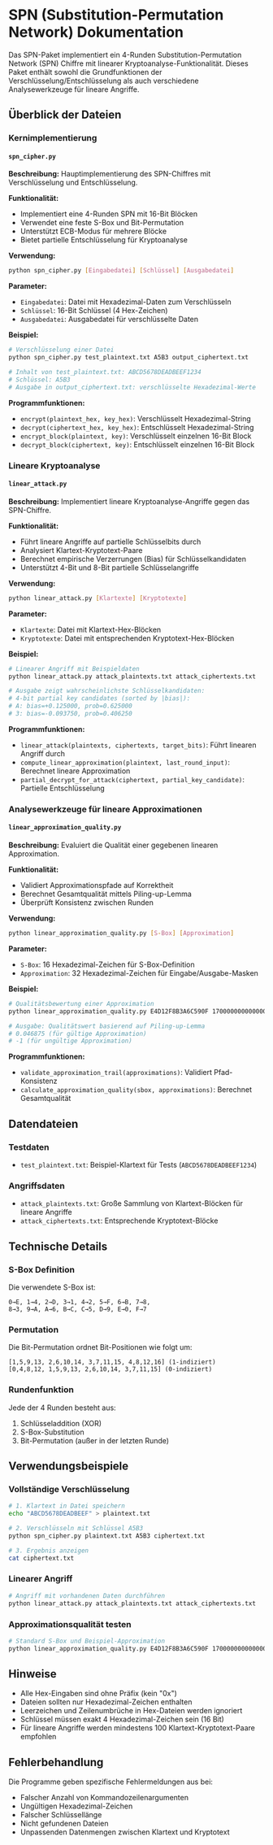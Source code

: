 # SPN (Substitution-Permutation Network) Dokumentation

Das SPN-Paket implementiert ein 4-Runden Substitution-Permutation Network (SPN) Chiffre mit linearer Kryptoanalyse-Funktionalität. Dieses Paket enthält sowohl die Grundfunktionen der Verschlüsselung/Entschlüsselung als auch verschiedene Analysewerkzeuge für lineare Angriffe.

## Überblick der Dateien

### Kernimplementierung

#### `spn_cipher.py`
**Beschreibung:** Hauptimplementierung des SPN-Chiffres mit Verschlüsselung und Entschlüsselung.

**Funktionalität:**
- Implementiert eine 4-Runden SPN mit 16-Bit Blöcken
- Verwendet eine feste S-Box und Bit-Permutation
- Unterstützt ECB-Modus für mehrere Blöcke
- Bietet partielle Entschlüsselung für Kryptoanalyse

**Verwendung:**
```bash
python spn_cipher.py [Eingabedatei] [Schlüssel] [Ausgabedatei]
```

**Parameter:**
- `Eingabedatei`: Datei mit Hexadezimal-Daten zum Verschlüsseln
- `Schlüssel`: 16-Bit Schlüssel (4 Hex-Zeichen)
- `Ausgabedatei`: Ausgabedatei für verschlüsselte Daten

**Beispiel:**
```bash
# Verschlüsselung einer Datei
python spn_cipher.py test_plaintext.txt A5B3 output_ciphertext.txt

# Inhalt von test_plaintext.txt: ABCD5678DEADBEEF1234
# Schlüssel: A5B3
# Ausgabe in output_ciphertext.txt: verschlüsselte Hexadezimal-Werte
```

**Programmfunktionen:**
- `encrypt(plaintext_hex, key_hex)`: Verschlüsselt Hexadezimal-String
- `decrypt(ciphertext_hex, key_hex)`: Entschlüsselt Hexadezimal-String
- `encrypt_block(plaintext, key)`: Verschlüsselt einzelnen 16-Bit Block
- `decrypt_block(ciphertext, key)`: Entschlüsselt einzelnen 16-Bit Block

### Lineare Kryptoanalyse

#### `linear_attack.py`
**Beschreibung:** Implementiert lineare Kryptoanalyse-Angriffe gegen das SPN-Chiffre.

**Funktionalität:**
- Führt lineare Angriffe auf partielle Schlüsselbits durch
- Analysiert Klartext-Kryptotext-Paare
- Berechnet empirische Verzerrungen (Bias) für Schlüsselkandidaten
- Unterstützt 4-Bit und 8-Bit partielle Schlüsselangriffe

**Verwendung:**
```bash
python linear_attack.py [Klartexte] [Kryptotexte]
```

**Parameter:**
- `Klartexte`: Datei mit Klartext-Hex-Blöcken
- `Kryptotexte`: Datei mit entsprechenden Kryptotext-Hex-Blöcken

**Beispiel:**
```bash
# Linearer Angriff mit Beispieldaten
python linear_attack.py attack_plaintexts.txt attack_ciphertexts.txt

# Ausgabe zeigt wahrscheinlichste Schlüsselkandidaten:
# 4-bit partial key candidates (sorted by |bias|):
# A: bias=+0.125000, prob=0.625000
# 3: bias=-0.093750, prob=0.406250
```

**Programmfunktionen:**
- `linear_attack(plaintexts, ciphertexts, target_bits)`: Führt linearen Angriff durch
- `compute_linear_approximation(plaintext, last_round_input)`: Berechnet lineare Approximation
- `partial_decrypt_for_attack(ciphertext, partial_key_candidate)`: Partielle Entschlüsselung

### Analysewerkzeuge für lineare Approximationen

#### `linear_approximation_quality.py`
**Beschreibung:** Evaluiert die Qualität einer gegebenen linearen Approximation.

**Funktionalität:**
- Validiert Approximationspfade auf Korrektheit
- Berechnet Gesamtqualität mittels Piling-up-Lemma
- Überprüft Konsistenz zwischen Runden

**Verwendung:**
```bash
python linear_approximation_quality.py [S-Box] [Approximation]
```

**Parameter:**
- `S-Box`: 16 Hexadezimal-Zeichen für S-Box-Definition
- `Approximation`: 32 Hexadezimal-Zeichen für Eingabe/Ausgabe-Masken

**Beispiel:**
```bash
# Qualitätsbewertung einer Approximation
python linear_approximation_quality.py E4D12F8B3A6C590F 17000000000000000000000000000000

# Ausgabe: Qualitätswert basierend auf Piling-up-Lemma
# 0.046875 (für gültige Approximation)
# -1 (für ungültige Approximation)
```

**Programmfunktionen:**
- `validate_approximation_trail(approximations)`: Validiert Pfad-Konsistenz
- `calculate_approximation_quality(sbox, approximations)`: Berechnet Gesamtqualität

## Datendateien

### Testdaten
- `test_plaintext.txt`: Beispiel-Klartext für Tests (`ABCD5678DEADBEEF1234`)

### Angriffsdaten
- `attack_plaintexts.txt`: Große Sammlung von Klartext-Blöcken für lineare Angriffe
- `attack_ciphertexts.txt`: Entsprechende Kryptotext-Blöcke

## Technische Details

### S-Box Definition
Die verwendete S-Box ist:
```
0→E, 1→4, 2→D, 3→1, 4→2, 5→F, 6→B, 7→8,
8→3, 9→A, A→6, B→C, C→5, D→9, E→0, F→7
```

### Permutation
Die Bit-Permutation ordnet Bit-Positionen wie folgt um:
```
[1,5,9,13, 2,6,10,14, 3,7,11,15, 4,8,12,16] (1-indiziert)
[0,4,8,12, 1,5,9,13, 2,6,10,14, 3,7,11,15] (0-indiziert)
```

### Rundenfunktion
Jede der 4 Runden besteht aus:
1. Schlüsseladdition (XOR)
2. S-Box-Substitution
3. Bit-Permutation (außer in der letzten Runde)

## Verwendungsbeispiele

### Vollständige Verschlüsselung
```bash
# 1. Klartext in Datei speichern
echo "ABCD5678DEADBEEF" > plaintext.txt

# 2. Verschlüsseln mit Schlüssel A5B3
python spn_cipher.py plaintext.txt A5B3 ciphertext.txt

# 3. Ergebnis anzeigen
cat ciphertext.txt
```

### Linearer Angriff
```bash
# Angriff mit vorhandenen Daten durchführen
python linear_attack.py attack_plaintexts.txt attack_ciphertexts.txt
```

### Approximationsqualität testen
```bash
# Standard S-Box und Beispiel-Approximation
python linear_approximation_quality.py E4D12F8B3A6C590F 17000000000000000000000000000000
```

## Hinweise

- Alle Hex-Eingaben sind ohne Präfix (kein "0x")
- Dateien sollten nur Hexadezimal-Zeichen enthalten
- Leerzeichen und Zeilenumbrüche in Hex-Dateien werden ignoriert
- Schlüssel müssen exakt 4 Hexadezimal-Zeichen sein (16 Bit)
- Für lineare Angriffe werden mindestens 100 Klartext-Kryptotext-Paare empfohlen

## Fehlerbehandlung

Die Programme geben spezifische Fehlermeldungen aus bei:
- Falscher Anzahl von Kommandozeilenargumenten
- Ungültigen Hexadezimal-Zeichen
- Falscher Schlüssellänge
- Nicht gefundenen Dateien
- Unpassenden Datenmengen zwischen Klartext und Kryptotext

